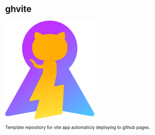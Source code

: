 # ghvite

![ghvite-logo](public/ghvite-logo.svg)

Template repository for vite app automaticly deploying to github pages.
